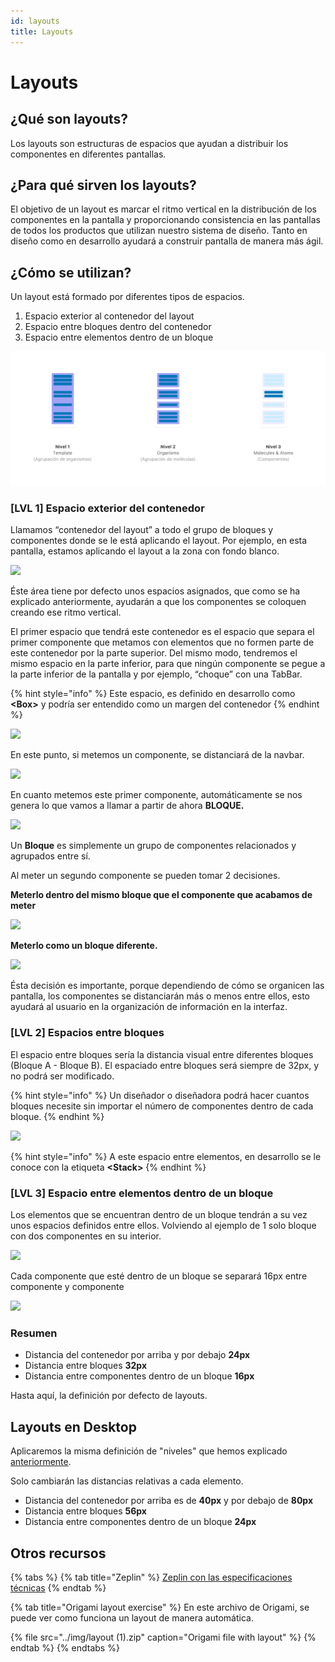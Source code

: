 ```yaml
---
id: layouts
title: Layouts
---
```


# Layouts

## ¿Qué son layouts?

Los layouts son estructuras de espacios que ayudan a distribuir los componentes en diferentes pantallas.

## ¿Para qué sirven los layouts?

El objetivo de un layout es marcar el ritmo vertical en la distribución de los componentes en la pantalla y proporcionando consistencia en las pantallas de todos los productos que utilizan nuestro sistema de diseño. Tanto en diseño como en desarrollo ayudará a construir pantalla de manera más ágil.

## ¿Cómo se utilizan?

Un layout está formado por diferentes tipos de espacios.

1. Espacio exterior al contenedor del layout
2. Espacio entre bloques dentro del contenedor
3. Espacio entre elementos dentro de un bloque

![](../img/image1.png)

### \[LVL 1\] Espacio exterior del contenedor

Llamamos “contenedor del layout” a todo el grupo de bloques y componentes donde se le está aplicando el layout. Por ejemplo, en esta pantalla, estamos aplicando el layout a la zona con fondo blanco.

![](https://lh6.googleusercontent.com/ZofcM4GyHGhmMCi5ebxdbRD2wkhz86HFl2zph_10RARksCiIILwK8Q7rmoDyWRiZwaXi8yGkxMY6055km9lgWuuhE_Eqnewme_k3663MzJm4G37qKzCXMsWksF3FsroOVVlqn5gM)

Éste área tiene por defecto unos espacios asignados, que como se ha explicado anteriormente, ayudarán a que los componentes se coloquen creando ese ritmo vertical.

El primer espacio que tendrá este contenedor es el espacio que separa el primer componente que metamos con elementos que no formen parte de este contenedor por la parte superior. Del mismo modo, tendremos el mismo espacio en la parte inferior, para que ningún componente se pegue a la parte inferior de la pantalla y por ejemplo, “choque” con una TabBar.

{% hint style="info" %}
Este espacio, es definido en desarrollo como **&lt;Box&gt;** y podría ser entendido como un margen del contenedor
{% endhint %}

![](https://lh6.googleusercontent.com/LlRETl4xCZL0t9wOcGIInRnJnxj1W-LgYR3jo03hhGf6kif8ufxXyxyF_KCQLuUq2_0SvkoAsA6d8RsOMeguT9sLnANYwRZRO7jzr8LlLfU7HvO6NCpk-Ooo6-o89COZQFIbPbvS)

En este punto, si metemos un componente, se distanciará de la navbar.

![](https://lh3.googleusercontent.com/duxem9hNofReJk5C-8LNU3m3S6oGg1zfqWTjNpxCPyM0iv6aKviB-BBvZJgQVir-YHRpknKfy5C4fS_mOpyGkHDHT1A-QEH0LKYen_zIffeKTgsVGqCbghYOvu-V68abBV2wy9ZV)

En cuanto metemos este primer componente, automáticamente se nos genera lo que vamos a llamar a partir de ahora **BLOQUE.**

![](https://lh6.googleusercontent.com/MAZq7A_J1FPLUzcwvtrbKa44OJnFLRbMbebUOPVeg-q8llSCSRkKSdINqUIMFPnXlgLHOof7R6PfTff-fQOXtcZvYVhwCxTCauxyt8u5DMkWFoih8W5KKlV5Q4WrBu4ZfQcmfc7M)

Un **Bloque** es simplemente un grupo de componentes relacionados y agrupados entre sí.

Al meter un segundo componente se pueden tomar 2 decisiones.

**Meterlo dentro del mismo bloque que el componente que acabamos de meter**

![](https://lh6.googleusercontent.com/BvmCxnhiZJkQITrDK-GtySLBewPX4lxO36l7bTeyxLHsul8hIzLAhmcmemoehDSfQ72voZLfTHQJHHh_Qtr0qyIZS21jiYfKk-_ZRj9TbHGXnFHNFFF2zcIZYnGQYUmfECoCKIUX)

**Meterlo como un bloque diferente.**

![](https://lh4.googleusercontent.com/1JhWHj_XU2Av86kXRrWOnB9CnM8KkToi_mVBnKltXDwkCf5q2U4lll1tWM_rgDWyGxa-5uAPbbaPIps53cUc5dYABK22f5nxuyKSsCZLOEhn5JF5kzcoYeAzs5zuzqdC7gfbWIE_)

Ésta decisión es importante, porque dependiendo de cómo se organicen las pantalla, los componentes se distanciarán más o menos entre ellos, esto ayudará al usuario en la organización de información en la interfaz.

### \[LVL 2\] Espacios entre bloques

El espacio entre bloques sería la distancia visual entre diferentes bloques \(Bloque A - Bloque B\). El espaciado entre bloques será siempre de 32px, y no podrá ser modificado.

{% hint style="info" %}
Un diseñador o diseñadora podrá hacer cuantos bloques necesite sin importar el número de componentes dentro de cada bloque.
{% endhint %}

![](https://lh6.googleusercontent.com/8d2Ylrp-6rEbVC8lC73KE_02gzQGiR9aS-_uBORG8XCSU4jz9uK_cgoixgKwWOf4Lt-Jk_MZyFVJcBUjxFzTWWMh2S8pXdolhTdX0-Y690q4cgelNBXetqxwcozuqZxmsBvtJxeJ)

{% hint style="info" %}
A este espacio entre elementos, en desarrollo se le conoce con la etiqueta **&lt;Stack&gt;**
{% endhint %}

### \[LVL 3\] **Espacio entre elementos dentro de un bloque**

Los elementos que se encuentran dentro de un bloque tendrán a su vez unos espacios definidos entre ellos. Volviendo al ejemplo de 1 solo bloque con dos componentes en su interior.

![](https://lh6.googleusercontent.com/BvmCxnhiZJkQITrDK-GtySLBewPX4lxO36l7bTeyxLHsul8hIzLAhmcmemoehDSfQ72voZLfTHQJHHh_Qtr0qyIZS21jiYfKk-_ZRj9TbHGXnFHNFFF2zcIZYnGQYUmfECoCKIUX)

Cada componente que esté dentro de un bloque se separará 16px entre componente y componente

![](https://lh3.googleusercontent.com/WN0gkgDTjsQCiAYV11kWPCLjhT2kZZbtQuEfQF9kHmnkiaEiC4tkGSioyoFXHqqv6NyrDR4aYJlnW8-ZtY9o8KGmB1KFoEhgXFqIWzBTSoeqENLhHaVxw_iNJAthNqZiGYLqczxy)

### Resumen

* Distancia del contenedor por arriba y por debajo **24px**
* Distancia entre bloques **32px**
* Distancia entre componentes dentro de un bloque **16px**

Hasta aquí, la definición por defecto de layouts.

## Layouts en Desktop

Aplicaremos la misma definición de "niveles" que hemos explicado [anteriormente](https://app.gitbook.com/@tef-novum/s/novum/design/fundamentals/layouts#como-se-utilizan).

Solo cambiarán las distancias relativas a cada elemento.

* Distancia del contenedor por arriba es de **40px** y por debajo de **80px**
* Distancia entre bloques **56px**
* Distancia entre componentes dentro de un bloque **24px**

## Otros recursos

{% tabs %}
{% tab title="Zeplin" %}
[Zeplin con las especificaciones técnicas](https://app.zeplin.io/project/5d653c69f828bf7299c551c1/screen/5f1e9e3eab9a393acc54f8fa/)
{% endtab %}

{% tab title="Origami layout exercise" %}
En este archivo de Origami, se puede ver como funciona un layout de manera automática.

{% file src="../img/layout \(1\).zip" caption="Origami file with layout" %}
{% endtab %}
{% endtabs %}

